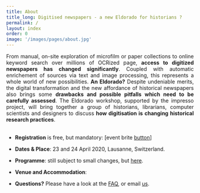 ```yaml
---
title: About
title_long: Digitised newspapers - a new Eldorado for historians ?
permalink: /
layout: index
order: 0
image: '/images/pages/about.jpg'
---
```


<div style="text-align: justify"> From manual, on-site exploration of microfilm or paper collections to online keyword search over millions of OCRized page, <b>access to digitized newspapers has changed significantly</b>. Coupled with automatic enrichement of sources via text and image processing, this represents a whole world of new possibilities. <b>An Eldorado?</b> Despite undeniable merits, the digital transformation and the new affordance of historical newspapers  also brings some <b>drawbacks and possible pitfalls which need to be carefully assessed</b>. The Eldorado workshop, supported by the impresso project, will bring  together a group of historians, librarians, computer scientists and designers to discuss <b>how digitisation is changing historical research practices</b>.</div><br>

- **Registration** is free, but mandatory: [event brite [button]()]

- **Dates & Place**: 23 and 24 April 2020, Lausanne, Switzerland.

- **Programme**: still subject to small changes, but [here](/eldorado/program/****).

- **Venue and Accommodation**: 
- **Questions?** Please have a look at the [FAQ](), or email [us](info@impresso-project.ch).



